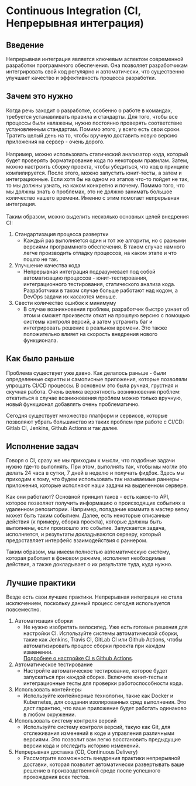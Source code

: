 # Continuous Integration (CI, Непрерывная интеграция)

## Введение
Непрерывная интеграция является ключевым аспектом современной разработки программного обеспечения. Она позволяет разработчикам интегрировать свой код регулярно и автоматически, что существенно улучшает качество и эффективность процесса разработки.

## Зачем это нужно
Когда речь заходит о разработке, особенно о работе в командах, требуется устанавливать правила и стандарты. Для того, чтобы все процессы были налажены, нужно постоянно проверять соответствие установленным стандартам. Помимо этого, у всего есть свои сроки. Тратить целый день на то, чтобы вручную доставить новую версию приложения на сервер - очень дорого.\
\
Например, можно использовать статический анализатор кода, который будет проверять форматирование кода по некоторым правилам. Затем, можно настроить сборку проекта, чтобы убедиться, что код в принципе компилируется. После этого, можно запустить юнит-тесты, а затем и интеграционные. Если хотя бы на одном из этапов что-то пойдет не так, то мы должны узнать, на каком конкретно и почему. Помимо того, что мы должны знать о проблемах, это не должно занимать большое количество нашего времени. Именно с этим помогает непрерывная интеграция.\
\
Таким образом, можно выделить несколько основных целей внедрения CI:

1) Стандартизация процесса развертки
    * Каждый раз выполняется один и тот же алгоритм, но с разными версиями программного обеспечения. В таком случае намного легче производить отладку процессов, на каком этапе и что пошло не так.
2) Улучшение качества кода
    * Непрерывная интеграция подразумевает под собой автоматизацию процессов - юнит-тестирования, интеграционного тестирования, статического анализа кода. Разработчики в таком случае больше работают над кодом, а DevOps задачи их касаются меньше.
3) Свести количество ошибок к минимуму
    * В случае возникновения проблем, разработчик быстро узнает об этом и сможет произвести откат на прошлую версию с помощью системы контроля версий, а затем устранить баг и интегрировать решение в реальном времени. Это также положительно влияет на скорость внедрения нового функционала.

## Как было раньше
Проблема существует уже давно. Как делалось раньше - были определенные скрипты и самописные приложения, которые позволяли упрощать CI/CD процессы. В основном это была ручная, грустная и скучная работа. Очень велика вероятность возникновения проблем: откатиться в случае возникновения проблем можно только вручную, новый функционал добавлять очень проблематично. 

Сегодня существует множество платформ и сервисов, которые позволяют убрать большинство из таких проблем при работе с CI/CD: Gitlab CI, Jenkins, Github Actions и так далее.

## Исполнение задач
Говоря о CI, сразу же мы приходим к мысли, что подобные задачи нужно где-то выполнять. При этом, выполнять так, чтобы мы могли это делать 24 часа в сутки, 7 дней в неделю и получать фидбэк. Здесь мы приходим к тому, что будем использовать так называемые раннеры - приложения, которые исполняют наши задачи на выделенном сервере. 

Как они работают? Основной принцип таков - есть какое-то API, которое позволяет получить информацию о происходящих событиях в удаленном репозитории. Например, попадание коммита в мастер ветку может быть таким событием. Далее, есть некоторые описанные действия (к примеру, сборка проекта), которые должны быть выполнены, если произошло это событие. Запускается задача, исполняется, и результаты докладываются серверу, который предоставляет интерфейс взаимодействия с раннером. 

Таким образом, мы имеем полностью автоматическую систему, которая работает в фоновом режиме, исполняет необходимые действия, а также докладывает о их результате туда, куда нужно.

## Лучшие практики
Везде есть свои лучшие практики. Непрерывная интеграция не стала исключением, поскольку данный процесс сегодня используется повсеместно.

1) Автоматизация сборки
    * Не нужно изобретать велосипед. Уже есть готовые решения для настройки CI. Используйте системы автоматической сборки, такие как Jenkins, Travis CI, GitLab CI или Github Actions, чтобы автоматизировать процесс сборки проекта при каждом изменении. \
   [Подробнее о настройке CI в Github Actions](./github_ci.md).
2) Автоматическое тестирование
    * Настройте автоматическое тестирование, которое будет запускаться при каждой сборке. Включите юнит-тесты и интеграционные тесты для проверки работоспособности кода.
3) Использовать контейнеры
    * Используйте контейнерные технологии, такие как Docker и Kubernetes, для создания изолированных сред выполнения. Это даст гарантию, что ваше приложение будет работать одинаково в любом окружении.
4) Использовать систему контроля версий
    * Используйте систему контроля версий, такую как Git, для отслеживания изменений в коде и управления различными версиями. Это позволит вам легко восстановить предыдущие версии кода и отследить историю изменений.
5) Непрерывная доставка (CD, Continuous Delivery)
    * Рассмотрите возможность внедрения практики непрерывной доставки, которая позволит автоматически развертывать ваше решение в производственной среде после успешного прохождения всех тестов.

